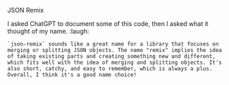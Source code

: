 JSON Remix

I asked ChatGPT to document some of this code, then I asked what it thought of my name. :laugh:

```
`json-remix` sounds like a great name for a library that focuses on merging or splitting JSON objects. The name "remix" implies the idea of taking existing parts and creating something new and different, which fits well with the idea of merging and splitting objects. It's also short, catchy, and easy to remember, which is always a plus. Overall, I think it's a good name choice!
```


